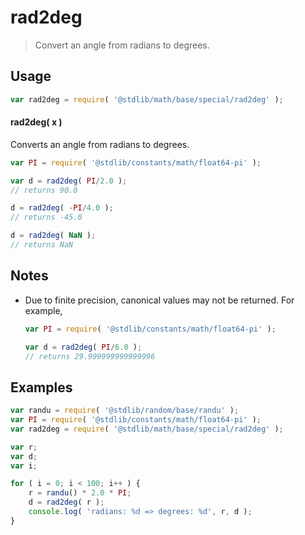 # rad2deg

> Convert an angle from radians to degrees.

<section class="usage">

## Usage

```javascript
var rad2deg = require( '@stdlib/math/base/special/rad2deg' );
```

#### rad2deg( x )

Converts an angle from radians to degrees.

```javascript
var PI = require( '@stdlib/constants/math/float64-pi' );

var d = rad2deg( PI/2.0 );
// returns 90.0

d = rad2deg( -PI/4.0 );
// returns -45.0

d = rad2deg( NaN );
// returns NaN
```

</section>

<!-- /.usage -->

<section class="notes">

## Notes

-   Due to finite precision, canonical values may not be returned. For example,

    ```javascript
    var PI = require( '@stdlib/constants/math/float64-pi' );

    var d = rad2deg( PI/6.0 );
    // returns 29.999999999999996
    ```

</section>

<!-- /.notes -->

<section class="examples">

## Examples

```javascript
var randu = require( '@stdlib/random/base/randu' );
var PI = require( '@stdlib/constants/math/float64-pi' );
var rad2deg = require( '@stdlib/math/base/special/rad2deg' );

var r;
var d;
var i;

for ( i = 0; i < 100; i++ ) {
    r = randu() * 2.0 * PI;
    d = rad2deg( r );
    console.log( 'radians: %d => degrees: %d', r, d );
}
```

</section>

<!-- /.examples -->

<section class="links">

</section>

<!-- /.links -->
